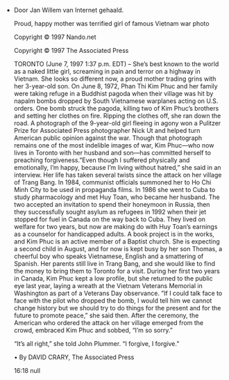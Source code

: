 - Door Jan Willem van Internet gehaald.
  
  Proud, happy mother was terrified girl of famous Vietnam war photo
  
  Copyright © 1997 Nando.net
  
  Copyright © 1997 The Associated Press
  
  TORONTO (June 7, 1997 1:37 p.m. EDT) – She’s best known to the world as a naked little girl, screaming in pain and terror on a highway in Vietnam. She looks so different now, a proud mother trading grins with her 3-year-old son. On June 8, 1972, Phan Thi Kim Phuc and her family were taking refuge in a Buddhist pagoda when their village was hit by napalm bombs dropped by South Vietnamese warplanes acting on U.S. orders. One bomb struck the pagoda, killing two of Kim Phuc’s brothers and setting her clothes on fire. Ripping the clothes off, she ran down the road. A photograph of the 9-year-old girl fleeing in agony won a Pulitzer Prize for Associated Press photographer Nick Ut and helped turn American public opinion against the war. Though that photograph remains one of the most indelible images of war, Kim Phuc—who now lives in Toronto with her husband and son—has committed herself to preaching forgiveness.”Even though I suffered physically and emotionally, I’m happy, because I’m living without hatred,” she said in an interview. Her life has taken several twists since the attack on her village of Trang Bang. In 1984, communist officials summoned her to Ho Chi Minh City to be used in propaganda films. In 1986 she went to Cuba to study pharmacology and met Huy Toan, who became her husband. The two accepted an invitation to spend their honeymoon in Russia, then they successfully sought asylum as refugees in 1992 when their jet stopped for fuel in Canada on the way back to Cuba. They lived on welfare for two years, but now are making do with Huy Toan’s earnings as a counselor for handicapped adults. A book project is in the works, and Kim Phuc is an active member of a Baptist church. She is expecting a second child in August, and for now is kept busy by her son Thomas, a cheerful boy who speaks Vietnamese, English and a smattering of Spanish. Her parents still live in Trang Bang, and she would like to find the money to bring them to Toronto for a visit. During her first two years in Canada, Kim Phuc kept a low profile, but she returned to the public eye last year, laying a wreath at the Vietnam Veterans Memorial in Washington as part of a Veterans Day observance. ”If I could talk face to face with the pilot who dropped the bomb, I would tell him we cannot change history but we should try to do things for the present and for the future to promote peace,” she said then. After the ceremony, the American who ordered the attack on her village emerged from the crowd, embraced Kim Phuc and sobbed, “I’m so sorry.”
  
  “It’s all right,” she told John Plummer. “I forgive, I forgive.”
  
  • By DAVID CRARY, The Associated Press
  
  16:18 
  null